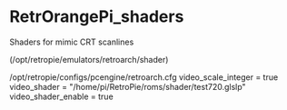 # RetrOrangePi_shaders
Shaders for mimic CRT scanlines

(/opt/retropie/emulators/retroarch/shader)

/opt/retropie/configs/pcengine/retroarch.cfg
video_scale_integer = true
video_shader = "/home/pi/RetroPie/roms/shader/test720.glslp"
video_shader_enable = true
